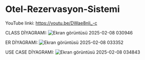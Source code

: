 # Otel-Rezervasyon-Sistemi

YouTube linki: https://youtu.be/DWae8nli_-c

CLASS DİYAGRAMI:
![Ekran görüntüsü 2025-02-08 030946](https://github.com/user-attachments/assets/bc5b39a9-64a9-4979-b744-af79a0547491)



ER DİYAGRAMI:
![Ekran görüntüsü 2025-02-08 033352](https://github.com/user-attachments/assets/33756fc0-6c2f-401e-acc5-056a817b1020)



USE CASE DİYAGRAMI:
![Ekran görüntüsü 2025-02-08 034843](https://github.com/user-attachments/assets/5c48f825-26e7-4365-b74d-1c31daa236e8)
